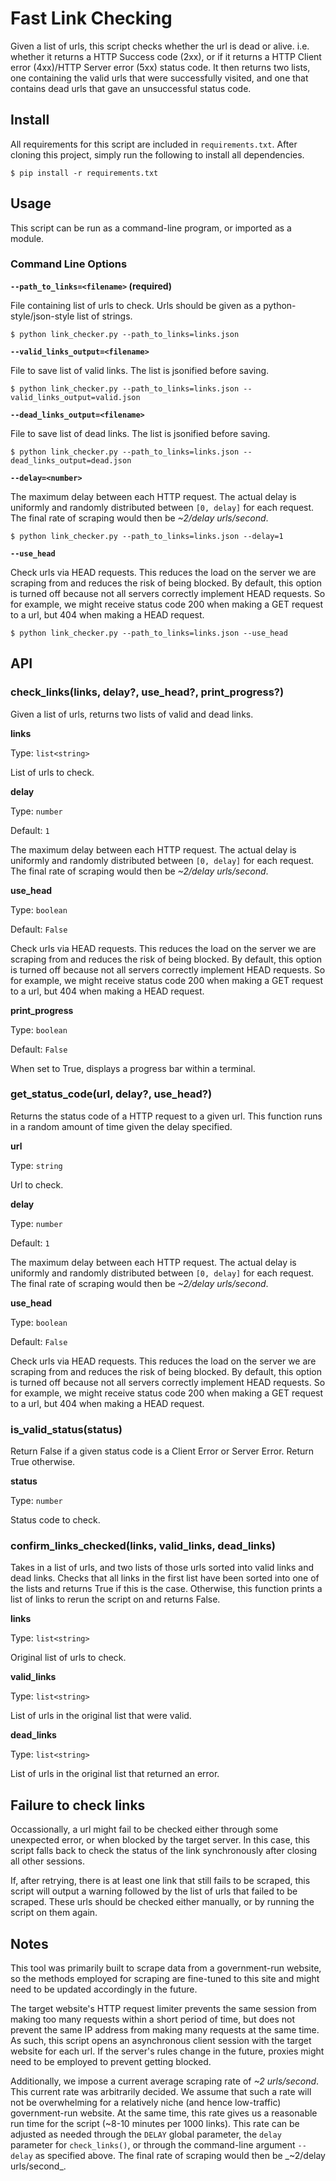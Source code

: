 # Fast Link Checking
Given a list of urls, this script checks whether the url is dead or alive. i.e. whether it returns a HTTP Success code (2xx), or if it returns a HTTP Client error (4xx)/HTTP Server error (5xx) status code. It then returns two lists, one containing the valid urls that were successfully visited, and one that contains dead urls that gave an unsuccessful status code.

## Install
All requirements for this script are included in `requirements.txt`. After cloning this project, simply run the following to install all dependencies.

```
$ pip install -r requirements.txt
```

## Usage
This script can be run as a command-line program, or imported as a module.


### Command Line Options

__`--path_to_links=<filename>` (required)__

File containing list of urls to check. Urls should be given as a python-style/json-style list of strings.

```
$ python link_checker.py --path_to_links=links.json
```

__`--valid_links_output=<filename>`__

File to save list of valid links. The list is jsonified before saving.

```
$ python link_checker.py --path_to_links=links.json --valid_links_output=valid.json
```

__`--dead_links_output=<filename>`__

File to save list of dead links. The list is jsonified before saving.

```
$ python link_checker.py --path_to_links=links.json --dead_links_output=dead.json
```

__`--delay=<number>`__

The maximum delay between each HTTP request. The actual delay is uniformly and randomly distributed between `[0, delay]` for each request. The final rate of scraping would then be _~2/delay urls/second_.

```
$ python link_checker.py --path_to_links=links.json --delay=1
```

__`--use_head`__

Check urls via HEAD requests. This reduces the load on the server we are scraping from and reduces the risk of being blocked. By default, this option is turned off because not all servers correctly implement HEAD requests. So for example, we might receive status code 200 when making a GET request to a url, but 404 when making a HEAD request.

```
$ python link_checker.py --path_to_links=links.json --use_head
```

## API

### check_links(links, delay?, use_head?, print_progress?)

Given a list of urls, returns two lists of valid and dead links.

__links__

Type: `list<string>`

List of urls to check.

__delay__

Type: `number`

Default: `1`

The maximum delay between each HTTP request. The actual delay is uniformly and randomly distributed between `[0, delay]` for each request. The final rate of scraping would then be _~2/delay urls/second_.

__use_head__

Type: `boolean`

Default: `False`

Check urls via HEAD requests. This reduces the load on the server we are scraping from and reduces the risk of being blocked. By default, this option is turned off because not all servers correctly implement HEAD requests. So for example, we might receive status code 200 when making a GET request to a url, but 404 when making a HEAD request.

__print_progress__

Type: `boolean`

Default: `False`

When set to True, displays a progress bar within a terminal.

### get_status_code(url, delay?, use_head?)

Returns the status code of a HTTP request to a given url. This function runs in a random amount of time given the delay specified.

__url__

Type: `string`

Url to check.

__delay__

Type: `number`

Default: `1`

The maximum delay between each HTTP request. The actual delay is uniformly and randomly distributed between `[0, delay]` for each request. The final rate of scraping would then be _~2/delay urls/second_.

__use_head__

Type: `boolean`

Default: `False`

Check urls via HEAD requests. This reduces the load on the server we are scraping from and reduces the risk of being blocked. By default, this option is turned off because not all servers correctly implement HEAD requests. So for example, we might receive status code 200 when making a GET request to a url, but 404 when making a HEAD request.

### is_valid_status(status)

Return False if a given status code is a Client Error or Server Error. Return True otherwise.

__status__

Type: `number`

Status code to check.

### confirm_links_checked(links, valid_links, dead_links)

Takes in a list of urls, and two lists of those urls sorted into valid links and dead links. Checks that all links in the first list have been sorted into one of the lists and returns True if this is the case. Otherwise, this function prints a list of links to rerun the script on and returns False.

__links__

Type: `list<string>`

Original list of urls to check.

__valid_links__

Type: `list<string>`

List of urls in the original list that were valid.

__dead_links__

Type: `list<string>`

List of urls in the original list that returned an error.

## Failure to check links

Occassionally, a url might fail to be checked either through some unexpected error, or when blocked by the target server. In this case, this script falls back to check the status of the link synchronously after closing all other sessions.

If, after retrying, there is at least one link that still fails to be scraped, this script will output a warning followed by the list of urls that failed to be scraped. These urls should be checked either manually, or by running the script on them again.

## Notes
This tool was primarily built to scrape data from a government-run website, so the methods employed for scraping are fine-tuned to this site and might need to be updated accordingly in the future.

The target website's HTTP request limiter prevents the same session from making too many requests within a short period of time, but does not prevent the same IP address from making many requests at the same time. As such, this script opens an asynchronous client session with the target website for each url. If the server's rules change in the future, proxies might need to be employed to prevent getting blocked.

Additionally, we impose a current average scraping rate of _~2 urls/second_. This current rate was arbitrarily decided. We assume that such a rate will not be overwhelming for a relatively niche (and hence low-traffic) government-run website. At the same time, this rate gives us a reasonable run time for the script (~8-10 minutes per 1000 links). This rate can be adjusted as needed through the `DELAY` global parameter, the `delay` parameter for `check_links()`, or through the command-line argument `--delay` as specified above. The final rate of scraping would then be _~2/delay urls/second_.
